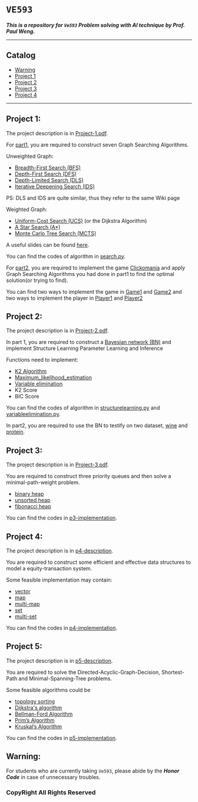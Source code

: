# `VE593`

***This is a repository for `Ve593` Problem solving with AI technique by Prof. Paul Weng.***
___
## Catalog

* [Warning](#warning)
* [Project 1](#project1)
* [Project 2](#project2)
* [Project 3](#project3)
* [Project 4](#project4)

___

## <a name = "project1" />Project 1:

The project description is in [Project-1.pdf].

For [part1], you are required to construct seven Graph Searching Algorithms.

Unweighted Graph:

* [Breadth-First Search (BFS)]
* [Depth-First Search (DFS)]
* [Depth-Limited Search (DLS)]
* [Iterative Deepening Search (IDS)] 

PS: DLS and IDS are quite similar, thus they refer to the same Wiki page

Weighted Graph:

* [Uniform-Cost Search (UCS)] (or the Dijkstra Algorithm)
* [A Star Search (A*)]
* [Monte Carlo Tree Search (MCTS)]

A useful slides can be found [here].

You can find the codes of algorithm in [search.py].



For [part2], you are required to implement the game [Clickomania] and apply Graph Searching Algorithms you had done in part1 to find the optimal solution(or trying to find).

You can find two ways to implement the game in [Game1] and [Game2] and two ways to implement the player in [Player1] and [Player2]

[here]: https://wenku.baidu.com/view/396d792731b765ce050814df.html
[part1]: https://github.com/ElvishElvis/Ve593-JI-SJTU-AI-technique/tree/master/Project%201/Part1
[part2]: https://github.com/ElvishElvis/Ve593-JI-SJTU-AI-technique/tree/master/Project%201/Part2
[Game2]: https://github.com/ElvishElvis/Ve593-JI-SJTU-AI-technique/blob/master/Project%201/Part2/clickomania11111.py
[Game1]: https://github.com/ElvishElvis/Ve593-JI-SJTU-AI-technique/blob/master/Project%201/Part2/clickomania.py
[Player1]: https://github.com/ElvishElvis/Ve593-JI-SJTU-AI-technique/blob/master/Project%201/Part2/clickomaniaplayer.py
[Player2]: https://github.com/ElvishElvis/Ve593-JI-SJTU-AI-technique/blob/master/Project%201/Part2/BFS%20Player.py


[Clickomania]: http://www.8games8.com/puzzle/clickomania
[Project-1.pdf]: https://github.com/ElvishElvis/Ve593-JI-SJTU-AI-technique/blob/master/Project%201/Project-1.pdf
"project1"
[search.py]: https://github.com/ElvishElvis/Ve593-JI-SJTU-AI-technique/blob/master/Project%201/Part1/search.py
[Breadth-First Search (BFS)]: https://en.wikipedia.org/wiki/Breadth-first_search
[Depth-First Search (DFS)]: https://en.wikipedia.org/wiki/Depth-first_search
[Iterative Deepening Search (IDS)]: https://en.wikipedia.org/wiki/Iterative_deepening_depth-first_search
[Depth-Limited Search (DLS)]: https://en.wikipedia.org/wiki/Iterative_deepening_depth-first_search
[Uniform-Cost Search (UCS)]: https://en.wikipedia.org/wiki/Dijkstra%27s_algorithm#Practical_optimizations_and_infinite_graphs
[A Star Search (A*)]: https://en.wikipedia.org/wiki/A*_search_algorithm
[Monte Carlo Tree Search (MCTS)]: https://en.wikipedia.org/wiki/Monte_Carlo_tree_search
[figure_1.png]: https://github.com/ElvishElvis/Ve593-JI-SJTU-AI-technique/blob/master/Project%201/figure_1.png


## <a name = "project2" />Project 2:
The project description is in [Project-2.pdf].

[Project-2.pdf]: https://github.com/ElvishElvis/Ve593-JI-SJTU-AI-technique/blob/master/Project%202/Project-2.pdf
"project2"

In part 1, you are required to construct a [Bayesian network (BN)] and implement Structure Learning Parameter Learning and Inference

Functions need to implement:

* [K2 Algorithm]
* [Maximum_likelihood_estimation]
* [Variable elimination]
* K2 Score
* BIC Score

You can find the codes of algorithm in [structurelearning.py] and [variableelimination.py].

[variableelimination.py]: https://github.com/ElvishElvis/Ve593-JI-SJTU-AI-technique/blob/master/Project%202/variableelimination.py
[structurelearning.py]: https://github.com/ElvishElvis/Ve593-JI-SJTU-AI-technique/blob/master/Project%202/structurelearning.py
[Variable elimination]: https://en.wikipedia.org/wiki/Variable_elimination
[Maximum_likelihood_estimation]: https://en.wikipedia.org/wiki/Maximum_likelihood_estimation
[K2 Algorithm]: https://blog.csdn.net/u012558945/article/details/79828434

[Bayesian network (BN)]: https://en.wikipedia.org/wiki/Bayesian_network


In part2, you are required to use the BN to testify on two dataset, [wine] and [protein].

[wine]: https://github.com/ElvishElvis/Ve593-JI-SJTU-AI-technique/blob/master/Project%202/wine.csv
[protein]: https://github.com/ElvishElvis/Ve593-JI-SJTU-AI-technique/blob/master/Project%202/protein.csv



## <a name = "project3" />Project 3:

The project description is in [Project-3.pdf].

[Project-3.pdf]: https://github.com/Tom-Pomelo/VE281/blob/master/Project3/Programming-Assignment-Three-Description.pdf

You are required to construct three priority queues and then solve a minimal-path-weight problem.

* [binary heap]
* [unsorted heap]
* [fibonacci heap]

[binary heap]: https://en.wikipedia.org/wiki/Binary_heap
[unsorted heap]: https://en.wikipedia.org/wiki/Heap_(data_structure)
[fibonacci heap]: https://en.wikipedia.org/wiki/Fibonacci_heap

You can find the codes in [p3-implementation].

[p3-implementation]: https://github.com/Tom-Pomelo/VE281/tree/master/Project3/project3/project3

## <a name = "project4" />Project 4:
The project description is in [p4-description].

You are required to construct some efficient and effective data structures to model a equity-transaction system.

Some feasible implementation may contain:

* [vector]
* [map]
* [multi-map]
* [set]
* [multi-set]

[p4-description]: https://github.com/Tom-Pomelo/VE281/blob/master/Project4/Programming-Assignment-Four.pdf

[vector]: https://en.wikipedia.org/wiki/Sequence_container_(C%2B%2B)#Vector
[map]: https://en.wikipedia.org/wiki/Associative_array
[multi-map]: https://en.wikipedia.org/wiki/Multimap
[set]: https://en.wikipedia.org/wiki/Set_(abstract_data_type)
[multi-set]: https://en.wikipedia.org/wiki/Multiset

You can find the codes in [p4-implementation].

[p4-implementation]: https://github.com/Tom-Pomelo/VE281/blob/master/Project4/main.cpp

## <a name = "project5" />Project 5:

The project description is in [p5-description].

[p5-description]: https://github.com/Tom-Pomelo/VE281/blob/master/Project5/Programming-Assignment-Five-Description.pdf

You are required to solve the Directed-Acyclic-Graph-Decision, Shortest-Path and Minimal-Spanning-Tree problems. 

Some feasible algorithms could be 

* [topology sorting]
* [Dijkstra's algorithm]
* [Bellman-Ford Algorithm] 
* [Prim’s Algorithm] 
* [Kruskal’s Algorithm]

[topology sorting]: https://en.wikipedia.org/wiki/Topology
[Dijkstra's algorithm]: https://en.wikipedia.org/wiki/Dijkstra%27s_algorithm
[Bellman-Ford Algorithm]: https://en.wikipedia.org/wiki/Bellman–Ford_algorithm
[Prim’s Algorithm]: https://en.wikipedia.org/wiki/Prim%27s_algorithm
[Kruskal’s Algorithm]: https://en.wikipedia.org/wiki/Kruskal%27s_algorithm

You can find the codes in [p5-implementation].

[p5-implementation]: https://github.com/Tom-Pomelo/VE281/blob/master/Project5/main.cpp

## <a name = "warning" />Warning:
For students who are currently taking `Ve593`, please abide by the ***Honor Code*** in case of unnecessary troubles. 

### CopyRight All Rights Reserved
